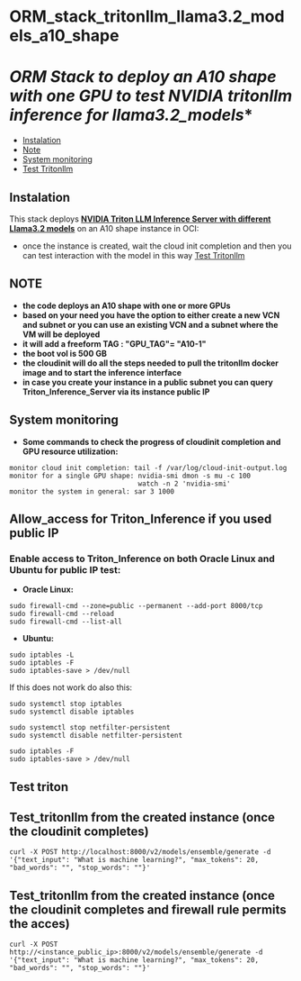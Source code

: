 # **ORM_stack_tritonllm_llama3.2_models_a10_shape**

# **ORM Stack to deploy an A10* shape with one GPU to test NVIDIA tritonllm inference for llama3.2_models**

- [Instalation](#instalation)
- [Note](#note)
- [System monitoring](#system-monitoring)
- [Test Tritonllm](#test-triton)


## Instalation

This stack deploys [**NVIDIA Triton LLM Inference Server with different Llama3.2 models**](https://www.infracloud.io/blogs/running-llama-3-with-triton-tensorrt-llm/) on an A10 shape instance in OCI:

- once the instance is created, wait the cloud init completion and then you can test interaction with the model in this way [Test Tritonllm](#test-triton)


## NOTE
- **the code deploys an A10 shape with one or more GPUs**
- **based on your need you have the option to either create a new VCN and subnet or you can use an existing VCN and a subnet where the VM will be deployed**
- **it will add a freeform TAG : "GPU_TAG"= "A10-1"**
- **the boot vol is 500 GB**
- **the cloudinit will do all the steps needed to pull the tritonllm docker image and to start the inference interface**
- **in case you create your instance in a public subnet you can query Triton_Inference_Server via its instance public IP**

## System monitoring
- **Some commands to check the progress of cloudinit completion and GPU resource utilization:**
```
monitor cloud init completion: tail -f /var/log/cloud-init-output.log
monitor for a single GPU shape: nvidia-smi dmon -s mu -c 100
                                watch -n 2 'nvidia-smi'
monitor the system in general: sar 3 1000
```
## Allow_access for Triton_Inference if you used public IP
### Enable access to Triton_Inference on both Oracle Linux and Ubuntu for public IP test:

- **Oracle Linux:**

```
sudo firewall-cmd --zone=public --permanent --add-port 8000/tcp
sudo firewall-cmd --reload
sudo firewall-cmd --list-all
```

- **Ubuntu:**

```
sudo iptables -L
sudo iptables -F
sudo iptables-save > /dev/null
```
If this does not work do also this:
```
sudo systemctl stop iptables
sudo systemctl disable iptables

sudo systemctl stop netfilter-persistent
sudo systemctl disable netfilter-persistent

sudo iptables -F
sudo iptables-save > /dev/null
```
## Test triton
## Test_tritonllm from the created instance (once the cloudinit completes)
```
curl -X POST http://localhost:8000/v2/models/ensemble/generate -d   '{"text_input": "What is machine learning?", "max_tokens": 20, "bad_words": "", "stop_words": ""}'
```
## Test_tritonllm from the created instance (once the cloudinit completes and firewall rule permits the acces)
```
curl -X POST http://<instance_public_ip>:8000/v2/models/ensemble/generate -d   '{"text_input": "What is machine learning?", "max_tokens": 20, "bad_words": "", "stop_words": ""}'
```
